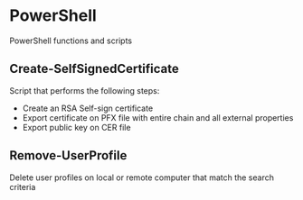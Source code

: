 # PowerShell
PowerShell functions and scripts

## Create-SelfSignedCertificate
Script that performs the following steps:
- Create an RSA Self-sign certificate
- Export certificate on PFX file with entire chain and all external properties 
- Export public key on CER file

## Remove-UserProfile
Delete user profiles on local or remote computer that match the search criteria
